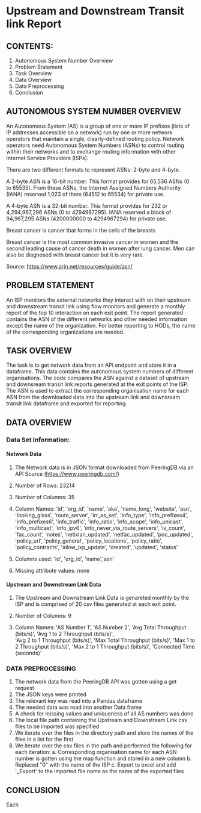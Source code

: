 # Upstream and Downstream Transit link Report

## CONTENTS:

1. Autonomous System Number Overview
2. Problem Statement
3. Task Overview
4. Data Overview
5. Data Preprocessing
6. Conclusion


## AUTONOMOUS SYSTEM NUMBER OVERVIEW

An Autonomous System (AS) is a group of one or more IP prefixes (lists of IP addresses accessible on a network) run by one or more network operators that maintain a single, clearly-defined routing policy. Network operators need Autonomous System Numbers (ASNs) to control routing within their networks and to exchange routing information with other Internet Service Providers (ISPs).

There are two different formats to represent ASNs: 2-byte and 4-byte.

A 2-byte ASN is a 16-bit number. This format provides for 65,536 ASNs (0 to 65535). From these ASNs, the Internet Assigned Numbers Authority (IANA) reserved 1,023 of them (64512 to 65534) for private use.

A 4-byte ASN is a 32-bit number. This format provides for 232 or 4,294,967,296 ASNs (0 to 4294967295). IANA reserved a block of 94,967,295 ASNs (4200000000 to 4294967294) for private use.

Breast cancer is cancer that forms in the cells of the breasts

Breast cancer is the most common invasive cancer in women and the second leading cause of cancer death in women after lung cancer. Men can also be diagnosed with breast cancer but it is very rare.

Source: https://www.arin.net/resources/guide/asn/


## PROBLEM STATEMENT

An ISP monitors the external networks they interact with on their upstream and downstream transit link using flow monitors and generate a monthly report of the top 10 interaction on each exit point. The report generated contains the ASN of the different networks and other needed information except the name of the organization. For better reporting to HODs, the name of the corresponding organizations are needed. 

## TASK OVERVIEW

The task is to get network data from an API endpoint and store it in a dataframe. This data contains the autonomous system numbers of different organisations. The code compares the ASN against a dataset of upstream and downsream transit link reports generated at the exit points of the ISP. The ASN is used to extract the corresponding organisation name for each ASN from the downloaded data into the upstream link and downsream transit link dataframe and exported for reporting.

## DATA OVERVIEW

### Data Set Information:

#### Network Data
1. The Network data is in JSON format downloaded from PeeringDB via an API
    Source (https://www.peeringdb.com/)

2. Number of Rows: 23214 

3. Number of Columns: 35

4. Column Names: 
       'id', 'org_id', 'name', 'aka', 'name_long', 'website', 'asn',
       'looking_glass', 'route_server', 'irr_as_set', 'info_type',
       'info_prefixes4', 'info_prefixes6', 'info_traffic', 'info_ratio',
       'info_scope', 'info_unicast', 'info_multicast', 'info_ipv6',
       'info_never_via_route_servers', 'ix_count', 'fac_count', 'notes',
       'netixlan_updated', 'netfac_updated', 'poc_updated', 'policy_url',
       'policy_general', 'policy_locations', 'policy_ratio',
       'policy_contracts', 'allow_ixp_update', 'created', 'updated', 'status'

5. Columns used:
        'id', 'org_id', 'name','asn'
7. Missing attribute values: none

#### Upstream and Downstream Link Data

1. The Upstream and Downstream Link Data is genareted monthly by the ISP and is comprised of 20 csv files generated at each exit point.

2. Number of Columns: 9
3. Column Names:
    'AS Number 1',	'AS Number 2',	'Avg Total Throughput (bits/s)',	'Avg 1 to 2 Throughput (bits/s)',	
    'Avg 2 to 1 Throughput (bits/s)',	'Max Total Throughput (bits/s)', 'Max 1 to 2 Throughput (bits/s)',
    'Max 2 to 1 Throughput (bits/s)',	'Connected Time (seconds)'


### DATA PREPROCESSING

1. The network data from the PeeringDB API was gotten using a get request
2. The JSON keys were printed
3. The relevant key was read into a Pandas dataframe
4. The needed data was read into another Data frame
5. A check for missing values and uniqueness of all AS numbers was done
4. The local file path containing the Upstream and Downstream Link csv files to be imported was specified
5. We iterate over the files in the directory path and store the names of the files in a list for the first
6. We iterate over the csv files in the path and performed the following for each iteration:
  a. Corresponding organisation name for each ASN number is gotten using the map function and stored in a         new column
  b. Replaced "0" with the name of the ISP
  c. Export to excel and add '_Export' to the imported file name as the name of the exported files
	


## CONCLUSION
Each
